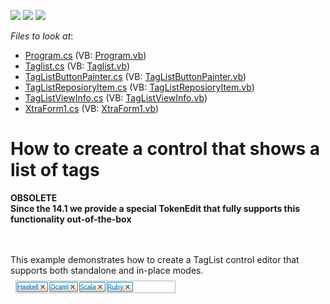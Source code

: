<!-- default badges list -->
![](https://img.shields.io/endpoint?url=https://codecentral.devexpress.com/api/v1/VersionRange/128619469/12.2.6%2B)
[![](https://img.shields.io/badge/Open_in_DevExpress_Support_Center-FF7200?style=flat-square&logo=DevExpress&logoColor=white)](https://supportcenter.devexpress.com/ticket/details/E4542)
[![](https://img.shields.io/badge/📖_How_to_use_DevExpress_Examples-e9f6fc?style=flat-square)](https://docs.devexpress.com/GeneralInformation/403183)
<!-- default badges end -->
<!-- default file list -->
*Files to look at*:

* [Program.cs](./CS/tagsList/Program.cs) (VB: [Program.vb](./VB/tagsList/Program.vb))
* [Taglist.cs](./CS/tagsList/Taglist/Taglist.cs) (VB: [Taglist.vb](./VB/tagsList/Taglist/Taglist.vb))
* [TagListButtonPainter.cs](./CS/tagsList/Taglist/TagListButtonPainter.cs) (VB: [TagListButtonPainter.vb](./VB/tagsList/Taglist/TagListButtonPainter.vb))
* [TagListReposioryItem.cs](./CS/tagsList/Taglist/TagListReposioryItem.cs) (VB: [TagListReposioryItem.vb](./VB/tagsList/Taglist/TagListReposioryItem.vb))
* [TagListViewInfo.cs](./CS/tagsList/Taglist/TagListViewInfo.cs) (VB: [TagListViewInfo.vb](./VB/tagsList/Taglist/TagListViewInfo.vb))
* [XtraForm1.cs](./CS/tagsList/XtraForm1.cs) (VB: [XtraForm1.vb](./VB/tagsList/XtraForm1.vb))
<!-- default file list end -->
# How to create a control that shows a list of tags


<p><strong>OBSOLETE <br />Since the 14.1 we provide a special TokenEdit that fully supports this functionality out-of-the-box</strong></p>
<p><br /><br />This example demonstrates how to create a TagList control editor that supports both standalone and in-place modes.<br /> <img src="https://raw.githubusercontent.com/DevExpress-Examples/how-to-create-a-control-that-shows-a-list-of-tags-e4542/12.2.6+/media/dc6ebf10-4bac-431c-bbd5-80e69b366eb0.png"></p>

<br/>


